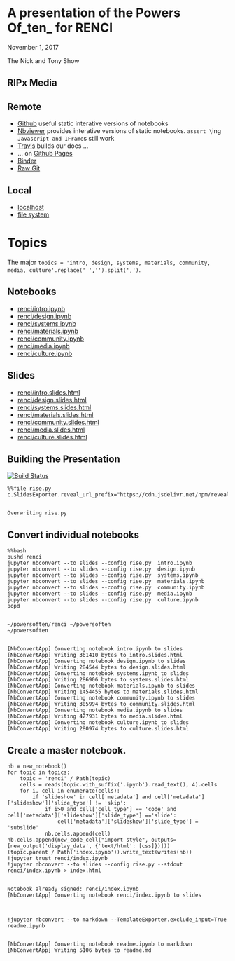 
# A presentation of the Powers Of_ten_ for RENCI

November 1, 2017

The Nick and Tony Show


## RIPx Media

## Remote

* [Github](https://github.com/tonyfast/powersoften) useful static interative versions of notebooks
* [Nbviewer](http://nbviewer.jupyter.org/format/slides/github/tonyfast/powersoften/blob/gh-pages/renci/index.ipynb#/) provides interative versions of static notebooks.  `assert \`ing `Javascript and IFrame`s still work 
* [Travis](https://travis-ci.org/tonyfast/powersoften) builds our docs ...
* ... on [Github Pages](https://tonyfast.github.io/powersoften/#/)
* [Binder]()
* [Raw Git](https://cdn.rawgit.com/tonyfast/powersoften/gh-pages/index.html)

## Local

* [localhost](localhost:8888/files/powersoften/index.html)
* [file system](localhost:8888/files/powersoften/index.html)



# Topics

The major `topics = 'intro, design, systems, materials, community, media, culture'.replace(' ','').split(',')`.  



## Notebooks

* [renci/intro.ipynb](renci/intro.ipynb "intro")
* [renci/design.ipynb](renci/design.ipynb "design")
* [renci/systems.ipynb](renci/systems.ipynb "systems")
* [renci/materials.ipynb](renci/materials.ipynb "materials")
* [renci/community.ipynb](renci/community.ipynb "community")
* [renci/media.ipynb](renci/media.ipynb "media")
* [renci/culture.ipynb](renci/culture.ipynb "culture")




## Slides

* [renci/intro.slides.html](renci/intro.slides.html "intro")
* [renci/design.slides.html](renci/design.slides.html "design")
* [renci/systems.slides.html](renci/systems.slides.html "systems")
* [renci/materials.slides.html](renci/materials.slides.html "materials")
* [renci/community.slides.html](renci/community.slides.html "community")
* [renci/media.slides.html](renci/media.slides.html "media")
* [renci/culture.slides.html](renci/culture.slides.html "culture")




## Building the Presentation

[![Build Status](https://travis-ci.org/tonyfast/powersoften.svg?branch=master)](https://travis-ci.org/tonyfast/powersoften)



    %%file rise.py
    c.SlidesExporter.reveal_url_prefix="https://cdn.jsdelivr.net/npm/reveal.js@3.5.0"


    Overwriting rise.py



## Convert individual notebooks

    %%bash
    pushd renci
    jupyter nbconvert --to slides --config rise.py  intro.ipynb 
    jupyter nbconvert --to slides --config rise.py  design.ipynb 
    jupyter nbconvert --to slides --config rise.py  systems.ipynb 
    jupyter nbconvert --to slides --config rise.py  materials.ipynb 
    jupyter nbconvert --to slides --config rise.py  community.ipynb 
    jupyter nbconvert --to slides --config rise.py  media.ipynb 
    jupyter nbconvert --to slides --config rise.py  culture.ipynb
    popd


    ~/powersoften/renci ~/powersoften
    ~/powersoften


    [NbConvertApp] Converting notebook intro.ipynb to slides
    [NbConvertApp] Writing 361410 bytes to intro.slides.html
    [NbConvertApp] Converting notebook design.ipynb to slides
    [NbConvertApp] Writing 284544 bytes to design.slides.html
    [NbConvertApp] Converting notebook systems.ipynb to slides
    [NbConvertApp] Writing 286906 bytes to systems.slides.html
    [NbConvertApp] Converting notebook materials.ipynb to slides
    [NbConvertApp] Writing 1454455 bytes to materials.slides.html
    [NbConvertApp] Converting notebook community.ipynb to slides
    [NbConvertApp] Writing 305994 bytes to community.slides.html
    [NbConvertApp] Converting notebook media.ipynb to slides
    [NbConvertApp] Writing 427931 bytes to media.slides.html
    [NbConvertApp] Converting notebook culture.ipynb to slides
    [NbConvertApp] Writing 280974 bytes to culture.slides.html



## Create a master notebook.
    
    nb = new_notebook()    
    for topic in topics:
        topic = 'renci' / Path(topic)
        cells = reads(topic.with_suffix('.ipynb').read_text(), 4).cells
        for i, cell in enumerate(cells):
            if 'slideshow' in cell['metadata'] and cell['metadata']['slideshow']['slide_type'] != 'skip':
                if i>0 and cell['cell_type'] == 'code' and cell['metadata']['slideshow']['slide_type'] =='slide': 
                    cell['metadata']['slideshow']['slide_type'] = 'subslide'
                nb.cells.append(cell)
    nb.cells.append(new_code_cell("import style", outputs=[new_output('display_data', {'text/html': [css]})]))
    (topic.parent / Path('index.ipynb')).write_text(writes(nb))
    !jupyter trust renci/index.ipynb
    !jupyter nbconvert --to slides --config rise.py --stdout renci/index.ipynb > index.html


    Notebook already signed: renci/index.ipynb
    [NbConvertApp] Converting notebook renci/index.ipynb to slides



    !jupyter nbconvert --to markdown --TemplateExporter.exclude_input=True readme.ipynb


    [NbConvertApp] Converting notebook readme.ipynb to markdown
    [NbConvertApp] Writing 5106 bytes to readme.md

